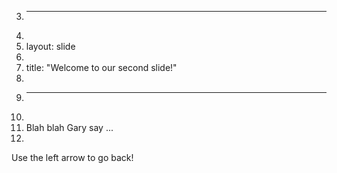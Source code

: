 
3.	---
4.	
5.	layout: slide
6.	
7.	title: "Welcome to our second slide!"
8.	
9.	---
10.	
11.	Blah blah Gary say ...
12.	
Use the left arrow to go back!

